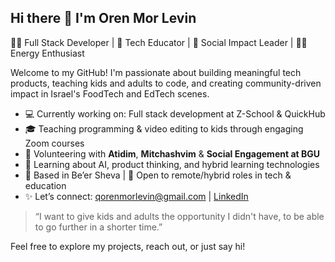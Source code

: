 ## Hi there 👋 I'm Oren Mor Levin

👨‍💻 Full Stack Developer | 🎤 Tech Educator | 🌱 Social Impact Leader | 🤸‍♂️ Energy Enthusiast

Welcome to my GitHub! I'm passionate about building meaningful tech products, teaching kids and adults to code, and creating community-driven impact in Israel's FoodTech and EdTech scenes.

- 💻 Currently working on: Full stack development at Z-School & QuickHub  
- 🎓 Teaching programming & video editing to kids through engaging Zoom courses  
- 🌱 Volunteering with **Atidim**, **Mitchashvim** & **Social Engagement at BGU**  
- 🧠 Learning about AI, product thinking, and hybrid learning technologies  
- 📍 Based in Be’er Sheva | 🧳 Open to remote/hybrid roles in tech & education  
- ✨ Let’s connect: [qorenmorlevin@gmail.com](mailto:qorenmorlevin@gmail.com) | [LinkedIn](https://www.linkedin.com/in/oren-ml/)

> “I want to give kids and adults the opportunity I didn't have, to be able to go further in a shorter time.”

Feel free to explore my projects, reach out, or just say hi!
